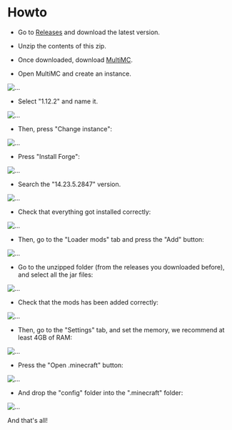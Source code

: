 # Howto

- Go to [Releases](https://github.com/uta-org/road2ruin.github.io/releases) and download the latest version.

- Unzip the contents of this zip.

- Once downloaded, download [MultiMC](https://multimc.org/#Download).

- Open MultiMC and create an instance.

![...](screenshots/01.PNG)

- Select "1.12.2" and name it.

![...](screenshots/03.png)

- Then, press "Change instance":

![...](screenshots/04.png)

- Press "Install Forge":

![...](screenshots/05.png)

- Search the "14.23.5.2847" version.

![...](screenshots/06.png)

- Check that everything got installed correctly:

![...](screenshots/07.png)

- Then, go to the "Loader mods" tab and press the "Add" button:

![...](screenshots/08.png)

- Go to the unzipped folder (from the releases you downloaded before), and select all the jar files:

![...](screenshots/09.png)

- Check that the mods has been added correctly:

![...](screenshots/10.png)

- Then, go to the "Settings" tab, and set the memory, we recommend at least 4GB of RAM:

![...](screenshots/11.png)

- Press the "Open .minecraft" button:

![...](screenshots/12.png)

- And drop the "config" folder into the ".minecraft" folder:

![...](screenshots/13.PNG)

And that's all!